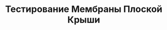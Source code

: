 ﻿---
title: Тестирование Мембраны Плоской Крыши
cat: 6
main: false
submenu: false
layout: buffer
---

